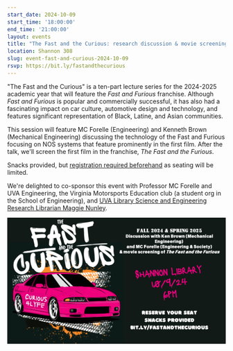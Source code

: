 ```yaml
---
start_date: 2024-10-09
start_time: '18:00:00'
end_time: '21:00:00'
layout: events
title: "The Fast and the Curious: research discussion & movie screening"
location: Shannon 308
slug: event-fast-and-curious-2024-10-09
rsvp: https://bit.ly/fastandthecurious
---
```


"The Fast and the Curious" is a ten-part lecture series for the 2024-2025 academic year that will feature the *Fast and Furious* franchise. Although *Fast and Furious* is popular and commercially successful, it has also had a fascinating impact on car culture, automotive design and technology, and features significant representation of Black, Latine, and Asian communities.  

This session will feature MC Forelle (Engineering) and Kenneth Brown (Mechanical Engineering) discussing the technology of the Fast and Furious focusing on NOS systems that feature prominently in the first film. After the talk, we'll screen the first film in the franchise, *The Fast and the Furious*.  

Snacks provided, but [registration required beforehand](https://bit.ly/fastandthecurious) as seating will be limited.

We're delighted to co-sponsor this event with Professor MC Forelle and UVA Engineering, the Virginia Motorsports Education club (a student org in the School of Engineering), and [UVA Library Science and Engineering Research Librarian Maggie Nunley](https://library.virginia.edu/staff/mn3fa).

![](/assets/post-media/events-images/2024-10-09-event-fast-and-curious-banner-image.png)